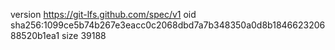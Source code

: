 version https://git-lfs.github.com/spec/v1
oid sha256:1099ce5b74b267e3eacc0c2068dbd7a7b348350a0d8b184662320688520b1ea1
size 39188
